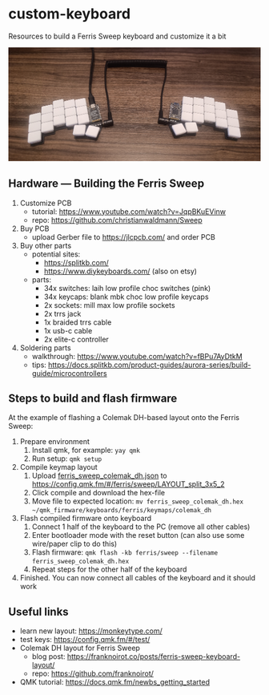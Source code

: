 # custom-keyboard

Resources to build a Ferris Sweep keyboard and customize it a bit

![Assembled Ferris Sweep keyboard](ferris_sweep.jpg)

## Hardware — Building the Ferris Sweep

1. Customize PCB
   - tutorial: https://www.youtube.com/watch?v=JqpBKuEVinw
   - repo: https://github.com/christianwaldmann/Sweep
2. Buy PCB
   - upload Gerber file to https://jlcpcb.com/ and order PCB
3. Buy other parts
   - potential sites:
      - https://splitkb.com/
      - https://www.diykeyboards.com/ (also on etsy)
   - parts:
      - 34x switches: laih low profile choc switches (pink)
      - 34x keycaps: blank mbk choc low profile keycaps
      - 2x sockets: mill max low profile sockets
      - 2x trrs jack
      - 1x braided trrs cable
      - 1x usb-c cable
      - 2x elite-c controller
4. Soldering parts
   - walkthrough: https://www.youtube.com/watch?v=fBPu7AyDtkM
   - tips: https://docs.splitkb.com/product-guides/aurora-series/build-guide/microcontrollers


## Steps to build and flash firmware

At the example of flashing a Colemak DH-based layout onto the Ferris Sweep:

1. Prepare environment
    1. Install qmk, for example: `yay qmk`
    2. Run setup: `qmk setup`
2. Compile keymap layout
    1. Upload [ferris_sweep_colemak_dh.json](ferris_sweep_colemak_dh.json) to https://config.qmk.fm/#/ferris/sweep/LAYOUT_split_3x5_2
    2. Click compile and download the hex-file
    3. Move file to expected location: `mv ferris_sweep_colemak_dh.hex ~/qmk_firmware/keyboards/ferris/keymaps/colemak_dh`
3. Flash compiled firmware onto keyboard
    1. Connect 1 half of the keyboard to the PC (remove all other cables)
    2. Enter bootloader mode with the reset button (can also use some wire/paper clip to do this)
    3. Flash firmware: `qmk flash -kb ferris/sweep --filename ferris_sweep_colemak_dh.hex`
    4. Repeat steps for the other half of the keyboard
4. Finished. You can now connect all cables of the keyboard and it should work


## Useful links

- learn new layout: https://monkeytype.com/
- test keys: https://config.qmk.fm/#/test/
- Colemak DH layout for Ferris Sweep
  - blog post: https://franknoirot.co/posts/ferris-sweep-keyboard-layout/
  - repo: https://github.com/franknoirot/
- QMK tutorial: https://docs.qmk.fm/newbs_getting_started

